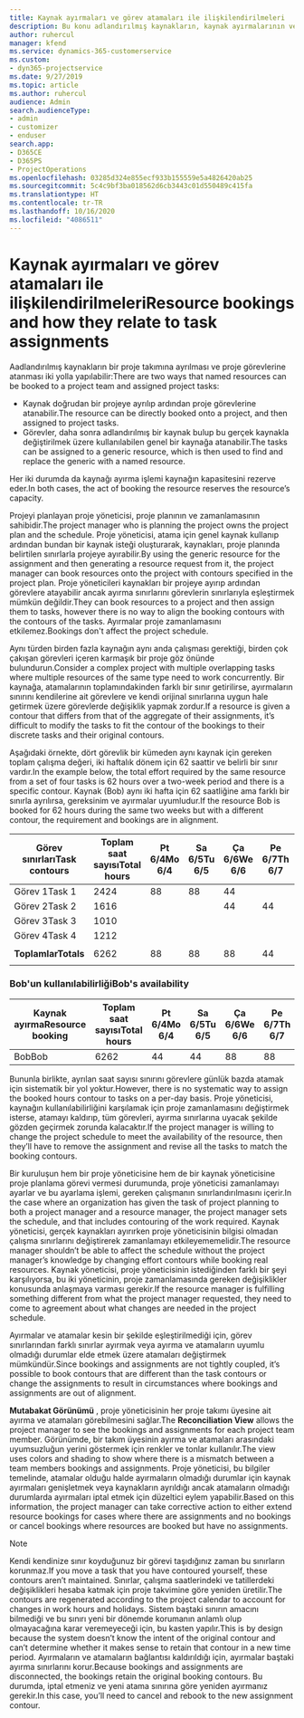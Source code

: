 ```yaml
---
title: Kaynak ayırmaları ve görev atamaları ile ilişkilendirilmeleri
description: Bu konu adlandırılmış kaynakların, kaynak ayırmalarının ve görev atamalarının ve bunların birbiriyle nasıl ilişkili olacağını yönetme hakkında bilgi sağlar.
author: ruhercul
manager: kfend
ms.service: dynamics-365-customerservice
ms.custom:
- dyn365-projectservice
ms.date: 9/27/2019
ms.topic: article
ms.author: ruhercul
audience: Admin
search.audienceType:
- admin
- customizer
- enduser
search.app:
- D365CE
- D365PS
- ProjectOperations
ms.openlocfilehash: 03285d324e855ecf933b155559e5a4826420ab25
ms.sourcegitcommit: 5c4c9bf3ba018562d6cb3443c01d550489c415fa
ms.translationtype: HT
ms.contentlocale: tr-TR
ms.lasthandoff: 10/16/2020
ms.locfileid: "4086511"
---
```

# <a name="resource-bookings-and-how-they-relate-to-task-assignments"></a><span data-ttu-id="ce93b-103">Kaynak ayırmaları ve görev atamaları ile ilişkilendirilmeleri</span><span class="sxs-lookup"><span data-stu-id="ce93b-103">Resource bookings and how they relate to task assignments</span></span>


<span data-ttu-id="ce93b-104">Aadlandırılmış kaynakların bir proje takımına ayrılması ve proje görevlerine atanması iki yolla yapılabilir:</span><span class="sxs-lookup"><span data-stu-id="ce93b-104">There are two ways that named resources can be booked to a project team and assigned project tasks:</span></span>

- <span data-ttu-id="ce93b-105">Kaynak doğrudan bir projeye ayrılıp ardından proje görevlerine atanabilir.</span><span class="sxs-lookup"><span data-stu-id="ce93b-105">The resource can be directly booked onto a project, and then assigned to project tasks.</span></span>
- <span data-ttu-id="ce93b-106">Görevler, daha sonra adlandırılmış bir kaynak bulup bu gerçek kaynakla değiştirilmek üzere kullanılabilen genel bir kaynağa atanabilir.</span><span class="sxs-lookup"><span data-stu-id="ce93b-106">The tasks can be assigned to a generic resource, which is then used to find and replace the generic with a named resource.</span></span> 

<span data-ttu-id="ce93b-107">Her iki durumda da kaynağı ayırma işlemi kaynağın kapasitesini rezerve eder.</span><span class="sxs-lookup"><span data-stu-id="ce93b-107">In both cases, the act of booking the resource reserves the resource’s capacity.</span></span>

<span data-ttu-id="ce93b-108">Projeyi planlayan proje yöneticisi, proje planının ve zamanlamasının sahibidir.</span><span class="sxs-lookup"><span data-stu-id="ce93b-108">The project manager who is planning the project owns the project plan and the schedule.</span></span> <span data-ttu-id="ce93b-109">Proje yöneticisi, atama için genel kaynak kullanıp ardından bundan bir kaynak isteği oluşturarak, kaynakları, proje planında belirtilen sınırlarla projeye ayırabilir.</span><span class="sxs-lookup"><span data-stu-id="ce93b-109">By using the generic resource for the assignment and then generating a resource request from it, the project manager can book resources onto the project with contours specified in the project plan.</span></span> <span data-ttu-id="ce93b-110">Proje yöneticileri kaynakları bir projeye ayırıp ardından görevlere atayabilir ancak ayırma sınırlarını görevlerin sınırlarıyla eşleştirmek mümkün değildir.</span><span class="sxs-lookup"><span data-stu-id="ce93b-110">They can book resources to a project and then assign them to tasks, however there is no way to align the booking contours with the contours of the tasks.</span></span> <span data-ttu-id="ce93b-111">Ayırmalar proje zamanlamasını etkilemez.</span><span class="sxs-lookup"><span data-stu-id="ce93b-111">Bookings don't affect the project schedule.</span></span>

<span data-ttu-id="ce93b-112">Aynı türden birden fazla kaynağın aynı anda çalışması gerektiği, birden çok çakışan görevleri içeren karmaşık bir proje göz önünde bulundurun.</span><span class="sxs-lookup"><span data-stu-id="ce93b-112">Consider a complex project with multiple overlapping tasks where multiple resources of the same type need to work concurrently.</span></span> <span data-ttu-id="ce93b-113">Bir kaynağa, atamalarının toplamındakinden farklı bir sınır getirilirse, ayırmaların sınırını kendilerine ait görevlere ve kendi orijinal sınırlarına uygun hale getirmek üzere görevlerde değişiklik yapmak zordur.</span><span class="sxs-lookup"><span data-stu-id="ce93b-113">If a resource is given a contour that differs from that of the aggregate of their assignments, it’s difficult to modify the tasks to fit the contour of the bookings to their discrete tasks and their original contours.</span></span>

<span data-ttu-id="ce93b-114">Aşağıdaki örnekte, dört görevlik bir kümeden aynı kaynak için gereken toplam çalışma değeri, iki haftalık dönem için 62 saattir ve belirli bir sınır vardır.</span><span class="sxs-lookup"><span data-stu-id="ce93b-114">In the example below, the total effort required by the same resource from a set of four tasks is 62 hours over a two-week period and there is a specific contour.</span></span> <span data-ttu-id="ce93b-115">Kaynak (Bob) aynı iki hafta için 62 saatliğine ama farklı bir sınırla ayrılırsa, gereksinim ve ayırmalar uyumludur.</span><span class="sxs-lookup"><span data-stu-id="ce93b-115">If the resource Bob is booked for 62 hours during the same two weeks but with a different contour, the requirement and bookings are in alignment.</span></span>

| <span data-ttu-id="ce93b-116">**Görev sınırları**</span><span class="sxs-lookup"><span data-stu-id="ce93b-116">**Task contours**</span></span>    | <span data-ttu-id="ce93b-117">**Toplam saat sayısı**</span><span class="sxs-lookup"><span data-stu-id="ce93b-117">**Total hours**</span></span> | <span data-ttu-id="ce93b-118">Pt 6/4</span><span class="sxs-lookup"><span data-stu-id="ce93b-118">Mo 6/4</span></span> | <span data-ttu-id="ce93b-119">Sa 6/5</span><span class="sxs-lookup"><span data-stu-id="ce93b-119">Tu 6/5</span></span> | <span data-ttu-id="ce93b-120">Ça 6/6</span><span class="sxs-lookup"><span data-stu-id="ce93b-120">We 6/6</span></span> | <span data-ttu-id="ce93b-121">Pe 6/7</span><span class="sxs-lookup"><span data-stu-id="ce93b-121">Th 6/7</span></span> | <span data-ttu-id="ce93b-122">Cu 6/8</span><span class="sxs-lookup"><span data-stu-id="ce93b-122">Fr 6/8</span></span> | <span data-ttu-id="ce93b-123">Ct 6/9</span><span class="sxs-lookup"><span data-stu-id="ce93b-123">Sa 6/9</span></span> | <span data-ttu-id="ce93b-124">Pz 6/10</span><span class="sxs-lookup"><span data-stu-id="ce93b-124">Su 6/10</span></span> | <span data-ttu-id="ce93b-125">Pt 6/11</span><span class="sxs-lookup"><span data-stu-id="ce93b-125">Mo 6/11</span></span> | <span data-ttu-id="ce93b-126">Sa 6/12</span><span class="sxs-lookup"><span data-stu-id="ce93b-126">Tu 6/12</span></span> | <span data-ttu-id="ce93b-127">Ça 6/13</span><span class="sxs-lookup"><span data-stu-id="ce93b-127">We 6/13</span></span> | <span data-ttu-id="ce93b-128">Pe 6/14</span><span class="sxs-lookup"><span data-stu-id="ce93b-128">Th 6/14</span></span> | <span data-ttu-id="ce93b-129">Cu 6/15</span><span class="sxs-lookup"><span data-stu-id="ce93b-129">Fr 6/15</span></span> |
|----------------------|-----------------|--------|--------|--------|--------|--------|--------|---------|---------|---------|---------|---------|---------|
| <span data-ttu-id="ce93b-130">Görev 1</span><span class="sxs-lookup"><span data-stu-id="ce93b-130">Task 1</span></span>               | <span data-ttu-id="ce93b-131">24</span><span class="sxs-lookup"><span data-stu-id="ce93b-131">24</span></span>              | <span data-ttu-id="ce93b-132">8</span><span class="sxs-lookup"><span data-stu-id="ce93b-132">8</span></span>      | <span data-ttu-id="ce93b-133">8</span><span class="sxs-lookup"><span data-stu-id="ce93b-133">8</span></span>      | <span data-ttu-id="ce93b-134">4</span><span class="sxs-lookup"><span data-stu-id="ce93b-134">4</span></span>      |        |        |        |         |         |         | <span data-ttu-id="ce93b-135">4</span><span class="sxs-lookup"><span data-stu-id="ce93b-135">4</span></span>       |         |         |
| <span data-ttu-id="ce93b-136">Görev 2</span><span class="sxs-lookup"><span data-stu-id="ce93b-136">Task 2</span></span>               | <span data-ttu-id="ce93b-137">16</span><span class="sxs-lookup"><span data-stu-id="ce93b-137">16</span></span>              |        |        | <span data-ttu-id="ce93b-138">4</span><span class="sxs-lookup"><span data-stu-id="ce93b-138">4</span></span>      | <span data-ttu-id="ce93b-139">4</span><span class="sxs-lookup"><span data-stu-id="ce93b-139">4</span></span>      |        |        |         | <span data-ttu-id="ce93b-140">8</span><span class="sxs-lookup"><span data-stu-id="ce93b-140">8</span></span>       |         |         |         |         |
| <span data-ttu-id="ce93b-141">Görev 3</span><span class="sxs-lookup"><span data-stu-id="ce93b-141">Task 3</span></span>               | <span data-ttu-id="ce93b-142">10</span><span class="sxs-lookup"><span data-stu-id="ce93b-142">10</span></span>              |        |        |        |        | <span data-ttu-id="ce93b-143">4</span><span class="sxs-lookup"><span data-stu-id="ce93b-143">4</span></span>      |        |         |         | <span data-ttu-id="ce93b-144">4</span><span class="sxs-lookup"><span data-stu-id="ce93b-144">4</span></span>       |         | <span data-ttu-id="ce93b-145">2</span><span class="sxs-lookup"><span data-stu-id="ce93b-145">2</span></span>       |         |
| <span data-ttu-id="ce93b-146">Görev 4</span><span class="sxs-lookup"><span data-stu-id="ce93b-146">Task 4</span></span>               | <span data-ttu-id="ce93b-147">12</span><span class="sxs-lookup"><span data-stu-id="ce93b-147">12</span></span>              |        |        |        |        |        |        |         |         |         | <span data-ttu-id="ce93b-148">4</span><span class="sxs-lookup"><span data-stu-id="ce93b-148">4</span></span>       |         | <span data-ttu-id="ce93b-149">8</span><span class="sxs-lookup"><span data-stu-id="ce93b-149">8</span></span>       |
|                      |                 |        |        |        |        |        |        |         |         |         |         |         |         |
| <span data-ttu-id="ce93b-150">**Toplamlar**</span><span class="sxs-lookup"><span data-stu-id="ce93b-150">**Totals**</span></span>           | <span data-ttu-id="ce93b-151">62</span><span class="sxs-lookup"><span data-stu-id="ce93b-151">62</span></span>              | <span data-ttu-id="ce93b-152">8</span><span class="sxs-lookup"><span data-stu-id="ce93b-152">8</span></span>      | <span data-ttu-id="ce93b-153">8</span><span class="sxs-lookup"><span data-stu-id="ce93b-153">8</span></span>      | <span data-ttu-id="ce93b-154">8</span><span class="sxs-lookup"><span data-stu-id="ce93b-154">8</span></span>      | <span data-ttu-id="ce93b-155">4</span><span class="sxs-lookup"><span data-stu-id="ce93b-155">4</span></span>      | <span data-ttu-id="ce93b-156">4</span><span class="sxs-lookup"><span data-stu-id="ce93b-156">4</span></span>      |        |         | <span data-ttu-id="ce93b-157">8</span><span class="sxs-lookup"><span data-stu-id="ce93b-157">8</span></span>       | <span data-ttu-id="ce93b-158">4</span><span class="sxs-lookup"><span data-stu-id="ce93b-158">4</span></span>       | <span data-ttu-id="ce93b-159">8</span><span class="sxs-lookup"><span data-stu-id="ce93b-159">8</span></span>       | <span data-ttu-id="ce93b-160">2</span><span class="sxs-lookup"><span data-stu-id="ce93b-160">2</span></span>       | <span data-ttu-id="ce93b-161">8</span><span class="sxs-lookup"><span data-stu-id="ce93b-161">8</span></span>       |
|                      |                 |        |        |        |        |        |        |         |         |         |         |

### <a name="bobs-availability"></a><span data-ttu-id="ce93b-162">Bob'un kullanılabilirliği</span><span class="sxs-lookup"><span data-stu-id="ce93b-162">Bob's availability</span></span>
| <span data-ttu-id="ce93b-163">**Kaynak ayırma**</span><span class="sxs-lookup"><span data-stu-id="ce93b-163">**Resource   booking**</span></span> | <span data-ttu-id="ce93b-164">**Toplam saat sayısı**</span><span class="sxs-lookup"><span data-stu-id="ce93b-164">**Total hours**</span></span> | <span data-ttu-id="ce93b-165">Pt 6/4</span><span class="sxs-lookup"><span data-stu-id="ce93b-165">Mo 6/4</span></span> | <span data-ttu-id="ce93b-166">Sa 6/5</span><span class="sxs-lookup"><span data-stu-id="ce93b-166">Tu 6/5</span></span> | <span data-ttu-id="ce93b-167">Ça 6/6</span><span class="sxs-lookup"><span data-stu-id="ce93b-167">We 6/6</span></span> | <span data-ttu-id="ce93b-168">Pe 6/7</span><span class="sxs-lookup"><span data-stu-id="ce93b-168">Th 6/7</span></span> | <span data-ttu-id="ce93b-169">Cu 6/8</span><span class="sxs-lookup"><span data-stu-id="ce93b-169">Fr 6/8</span></span> | <span data-ttu-id="ce93b-170">Ct 6/9</span><span class="sxs-lookup"><span data-stu-id="ce93b-170">Sa 6/9</span></span> | <span data-ttu-id="ce93b-171">Pz 6/10</span><span class="sxs-lookup"><span data-stu-id="ce93b-171">Su 6/10</span></span> | <span data-ttu-id="ce93b-172">Pt 6/11</span><span class="sxs-lookup"><span data-stu-id="ce93b-172">Mo 6/11</span></span> | <span data-ttu-id="ce93b-173">Sa 6/12</span><span class="sxs-lookup"><span data-stu-id="ce93b-173">Tu 6/12</span></span> | <span data-ttu-id="ce93b-174">Ça 6/13</span><span class="sxs-lookup"><span data-stu-id="ce93b-174">We 6/13</span></span> | <span data-ttu-id="ce93b-175">Pe 6/14</span><span class="sxs-lookup"><span data-stu-id="ce93b-175">Th 6/14</span></span> | <span data-ttu-id="ce93b-176">Cu 6/15</span><span class="sxs-lookup"><span data-stu-id="ce93b-176">Fr 6/15</span></span> |
|------------------------|-----------------|--------|--------|--------|--------|--------|--------|---------|---------|---------|---------|---------|---------|
| <span data-ttu-id="ce93b-177">Bob</span><span class="sxs-lookup"><span data-stu-id="ce93b-177">Bob</span></span>                    | <span data-ttu-id="ce93b-178">62</span><span class="sxs-lookup"><span data-stu-id="ce93b-178">62</span></span>              | <span data-ttu-id="ce93b-179">4</span><span class="sxs-lookup"><span data-stu-id="ce93b-179">4</span></span>      | <span data-ttu-id="ce93b-180">4</span><span class="sxs-lookup"><span data-stu-id="ce93b-180">4</span></span>      | <span data-ttu-id="ce93b-181">8</span><span class="sxs-lookup"><span data-stu-id="ce93b-181">8</span></span>      | <span data-ttu-id="ce93b-182">8</span><span class="sxs-lookup"><span data-stu-id="ce93b-182">8</span></span>      | <span data-ttu-id="ce93b-183">8</span><span class="sxs-lookup"><span data-stu-id="ce93b-183">8</span></span>      |        |         | <span data-ttu-id="ce93b-184">4</span><span class="sxs-lookup"><span data-stu-id="ce93b-184">4</span></span>       | <span data-ttu-id="ce93b-185">4</span><span class="sxs-lookup"><span data-stu-id="ce93b-185">4</span></span>       | <span data-ttu-id="ce93b-186">8</span><span class="sxs-lookup"><span data-stu-id="ce93b-186">8</span></span>       | <span data-ttu-id="ce93b-187">8</span><span class="sxs-lookup"><span data-stu-id="ce93b-187">8</span></span>       | <span data-ttu-id="ce93b-188">6</span><span class="sxs-lookup"><span data-stu-id="ce93b-188">6</span></span>       |

<span data-ttu-id="ce93b-189">Bununla birlikte, ayrılan saat sayısı sınırını görevlere günlük bazda atamak için sistematik bir yol yoktur.</span><span class="sxs-lookup"><span data-stu-id="ce93b-189">However, there is no systematic way to assign the booked hours contour to tasks on a per-day basis.</span></span> <span data-ttu-id="ce93b-190">Proje yöneticisi, kaynağın kullanılabilirliğini karşılamak için proje zamanlamasını değiştirmek isterse, atamayı kaldırıp, tüm görevleri, ayırma sınırlarına uyacak şekilde gözden geçirmek zorunda kalacaktır.</span><span class="sxs-lookup"><span data-stu-id="ce93b-190">If the project manager is willing to change the project schedule to meet the availability of the resource, then they’ll have to remove the assignment and revise all the tasks to match the booking contours.</span></span>

<span data-ttu-id="ce93b-191">Bir kuruluşun hem bir proje yöneticisine hem de bir kaynak yöneticisine proje planlama görevi vermesi durumunda, proje yöneticisi zamanlamayı ayarlar ve bu ayarlama işlemi, gereken çalışmanın sınırlandırılmasını içerir.</span><span class="sxs-lookup"><span data-stu-id="ce93b-191">In the case where an organization has given the task of project planning to both a project manager and a resource manager, the project manager sets the schedule, and that includes contouring of the work required.</span></span> <span data-ttu-id="ce93b-192">Kaynak yöneticisi, gerçek kaynakları ayırırken proje yöneticisinin bilgisi olmadan çalışma sınırlarını değiştirerek zamanlamayı etkileyememelidir.</span><span class="sxs-lookup"><span data-stu-id="ce93b-192">The resource manager shouldn’t be able to affect the schedule without the project manager’s knowledge by changing effort contours while booking real resources.</span></span> <span data-ttu-id="ce93b-193">Kaynak yöneticisi, proje yöneticisinin istediğinden farklı bir şeyi karşılıyorsa, bu iki yöneticinin, proje zamanlamasında gereken değişiklikler konusunda anlaşmaya varması gerekir.</span><span class="sxs-lookup"><span data-stu-id="ce93b-193">If the resource manager is fulfilling something different from what the project manager requested, they need to come to agreement about what changes are needed in the project schedule.</span></span>

<span data-ttu-id="ce93b-194">Ayırmalar ve atamalar kesin bir şekilde eşleştirilmediği için, görev sınırlarından farklı sınırlar ayırmak veya ayırma ve atamaların uyumlu olmadığı durumlar elde etmek üzere atamaları değiştirmek mümkündür.</span><span class="sxs-lookup"><span data-stu-id="ce93b-194">Since bookings and assignments are not tightly coupled, it’s possible to book contours that are different than the task contours or change the assignments to result in circumstances where bookings and assignments are out of alignment.</span></span>

<span data-ttu-id="ce93b-195">**Mutabakat Görünümü** , proje yöneticisinin her proje takımı üyesine ait ayırma ve atamaları görebilmesini sağlar.</span><span class="sxs-lookup"><span data-stu-id="ce93b-195">The **Reconciliation View** allows the project manager to see the bookings and assignments for each project team member.</span></span> <span data-ttu-id="ce93b-196">Görünümde, bir takım üyesinin ayırma ve atamaları arasındaki uyumsuzluğun yerini göstermek için renkler ve tonlar kullanılır.</span><span class="sxs-lookup"><span data-stu-id="ce93b-196">The view uses colors and shading to show where there is a mismatch between a team members bookings and assignments.</span></span> <span data-ttu-id="ce93b-197">Proje yöneticisi, bu bilgiler temelinde, atamalar olduğu halde ayırmaların olmadığı durumlar için kaynak ayırmaları genişletmek veya kaynakların ayrıldığı ancak atamaların olmadığı durumlarda ayırmaları iptal etmek için düzeltici eylem yapabilir.</span><span class="sxs-lookup"><span data-stu-id="ce93b-197">Based on this information, the project manager can take corrective action to either extend resource bookings for cases where there are assignments and no bookings or cancel bookings where resources are booked but have no assignments.</span></span>

> [!NOTE]
> <span data-ttu-id="ce93b-198">Kendi kendinize sınır koyduğunuz bir görevi taşıdığınız zaman bu sınırların korunmaz.</span><span class="sxs-lookup"><span data-stu-id="ce93b-198">If you move a task that you have contoured yourself, these contours aren’t maintained.</span></span> <span data-ttu-id="ce93b-199">Sınırlar, çalışma saatlerindeki ve tatillerdeki değişiklikleri hesaba katmak için proje takvimine göre yeniden üretilir.</span><span class="sxs-lookup"><span data-stu-id="ce93b-199">The contours are regenerated according to the project calendar to account for changes in work hours and holidays.</span></span> <span data-ttu-id="ce93b-200">Sistem baştaki sınırın amacını bilmediği ve bu sınırı yeni bir dönemde korumanın anlamlı olup olmayacağına karar veremeyeceği için, bu kasten yapılır.</span><span class="sxs-lookup"><span data-stu-id="ce93b-200">This is by design because the system doesn’t know the intent of the original contour and can’t determine whether it makes sense to retain that contour in a new time period.</span></span> <span data-ttu-id="ce93b-201">Ayırmaların ve atamaların bağlantısı kaldırıldığı için, ayırmalar baştaki ayırma sınırlarını korur.</span><span class="sxs-lookup"><span data-stu-id="ce93b-201">Because bookings and assignments are disconnected, the bookings retain the original booking contours.</span></span> <span data-ttu-id="ce93b-202">Bu durumda, iptal etmeniz ve yeni atama sınırına göre yeniden ayırmanız gerekir.</span><span class="sxs-lookup"><span data-stu-id="ce93b-202">In this case, you’ll need to cancel and rebook to the new assignment contour.</span></span>


